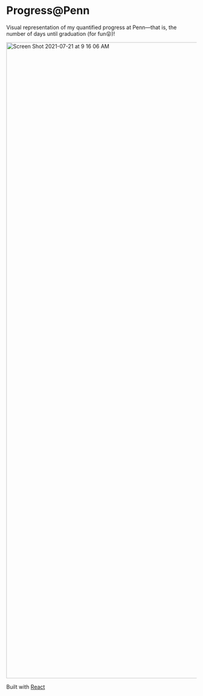 # Progress@Penn

Visual representation of my quantified progress at Penn—that is, the number of days until graduation (for fun😝)!

<img width="1680" alt="Screen Shot 2021-07-21 at 9 16 06 AM" src="https://user-images.githubusercontent.com/68198839/126503863-8630b689-9f5a-4a97-a96b-934d2f8a729e.png">

Built with [React](https://create-react-app.dev/)
